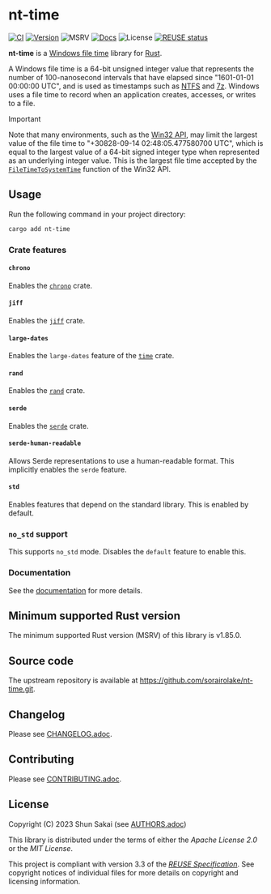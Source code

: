 <!--
SPDX-FileCopyrightText: 2023 Shun Sakai

SPDX-License-Identifier: Apache-2.0 OR MIT
-->

# nt-time

[![CI][ci-badge]][ci-url]
[![Version][version-badge]][version-url]
![MSRV][msrv-badge]
[![Docs][docs-badge]][docs-url]
![License][license-badge]
[![REUSE status][reuse-badge]][reuse-url]

**nt-time** is a [Windows file time] library for [Rust].

A Windows file time is a 64-bit unsigned integer value that represents the
number of 100-nanosecond intervals that have elapsed since "1601-01-01 00:00:00
UTC", and is used as timestamps such as [NTFS] and [7z]. Windows uses a file
time to record when an application creates, accesses, or writes to a file.

> [!IMPORTANT]
> Note that many environments, such as the [Win32 API], may limit the largest
> value of the file time to "+30828-09-14 02:48:05.477580700 UTC", which is
> equal to the largest value of a 64-bit signed integer type when represented
> as an underlying integer value. This is the largest file time accepted by the
> [`FileTimeToSystemTime`] function of the Win32 API.

## Usage

Run the following command in your project directory:

```sh
cargo add nt-time
```

### Crate features

#### `chrono`

Enables the [`chrono`] crate.

#### `jiff`

Enables the [`jiff`] crate.

#### `large-dates`

Enables the `large-dates` feature of the [`time`] crate.

#### `rand`

Enables the [`rand`] crate.

#### `serde`

Enables the [`serde`] crate.

#### `serde-human-readable`

Allows Serde representations to use a human-readable format. This implicitly
enables the `serde` feature.

#### `std`

Enables features that depend on the standard library. This is enabled by
default.

### `no_std` support

This supports `no_std` mode. Disables the `default` feature to enable this.

### Documentation

See the [documentation][docs-url] for more details.

## Minimum supported Rust version

The minimum supported Rust version (MSRV) of this library is v1.85.0.

## Source code

The upstream repository is available at
<https://github.com/sorairolake/nt-time.git>.

## Changelog

Please see [CHANGELOG.adoc].

## Contributing

Please see [CONTRIBUTING.adoc].

## License

Copyright (C) 2023 Shun Sakai (see [AUTHORS.adoc])

This library is distributed under the terms of either the _Apache License 2.0_
or the _MIT License_.

This project is compliant with version 3.3 of the [_REUSE Specification_]. See
copyright notices of individual files for more details on copyright and
licensing information.

[ci-badge]: https://img.shields.io/github/actions/workflow/status/sorairolake/nt-time/CI.yaml?branch=develop&style=for-the-badge&logo=github&label=CI
[ci-url]: https://github.com/sorairolake/nt-time/actions?query=branch%3Adevelop+workflow%3ACI++
[version-badge]: https://img.shields.io/crates/v/nt-time?style=for-the-badge&logo=rust
[version-url]: https://crates.io/crates/nt-time
[msrv-badge]: https://img.shields.io/crates/msrv/nt-time?style=for-the-badge&logo=rust
[docs-badge]: https://img.shields.io/docsrs/nt-time?style=for-the-badge&logo=docsdotrs&label=Docs.rs
[docs-url]: https://docs.rs/nt-time
[license-badge]: https://img.shields.io/crates/l/nt-time?style=for-the-badge
[reuse-badge]: https://img.shields.io/reuse/compliance/github.com%2Fsorairolake%2Fnt-time?style=for-the-badge
[reuse-url]: https://api.reuse.software/info/github.com/sorairolake/nt-time
[Windows file time]: https://docs.microsoft.com/en-us/windows/win32/sysinfo/file-times
[Rust]: https://www.rust-lang.org/
[NTFS]: https://en.wikipedia.org/wiki/NTFS
[7z]: https://www.7-zip.org/7z.html
[Win32 API]: https://learn.microsoft.com/en-us/windows/win32/
[`FileTimeToSystemTime`]: https://learn.microsoft.com/en-us/windows/win32/api/timezoneapi/nf-timezoneapi-filetimetosystemtime
[`time`]: https://crates.io/crates/time
[`chrono`]: https://crates.io/crates/chrono
[`jiff`]: https://crates.io/crates/jiff
[`rand`]: https://crates.io/crates/rand
[`serde`]: https://serde.rs/
[CHANGELOG.adoc]: CHANGELOG.adoc
[CONTRIBUTING.adoc]: CONTRIBUTING.adoc
[AUTHORS.adoc]: AUTHORS.adoc
[_REUSE Specification_]: https://reuse.software/spec-3.3/
